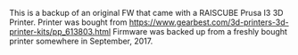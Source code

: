 This is a backup of an original FW that came with a RAISCUBE Prusa I3 3D Printer.
Printer was bought from https://www.gearbest.com/3d-printers-3d-printer-kits/pp_613803.html
Firmware was backed up from a freshly bought printer somewhere in September, 2017.
